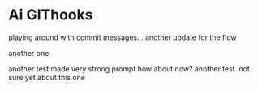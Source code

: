 # Ai GIThooks
playing around with commit messages.
. another update for the flow


another one

another test
made very strong prompt
how about now?
another test. not sure yet about this one